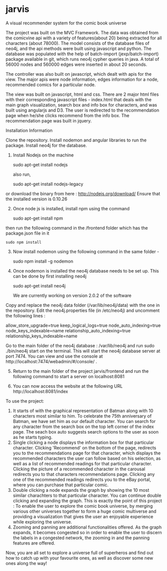 jarvis
======

A visual recommender system for the comic book universe

The project was built on the MVC Framework. The data was obtained from the comicvine api with a variety of features(about 20) being extracted for all characters (about 78000). The model consists of the database files of neo4j, and the api methods were built using javascript and python. The database was populated with the help of batch-import (jexp/batch-import) package available in git, which runs neo4j cypher queries in java. A total of 56000 nodes and 560000 edges were inserted in about 20 seconds. 

The controller was also built on javascript, which dealt with apis for the view. The major apis were node information, edges information for a node, recommended comics for a particular node. 

The view was built on javascript, html and css. There are 2 major html files with their corresponding javascript files - index.html that deals with the main graph visualization, search box and info box for characters, and was built using angularjs and D3. The user is redirected to the recommendation page when he/she clicks recommend from the info box. The recommendation page was built in jquery.

Installation Information

Clone the repository. Install nodemon and angular libraries to run the package. Install neo4j for the database. 

1) Install Nodejs on the machine
	
	sudo apt-get install nodejs

	also run,

	sudo apt-get install nodejs-legacy

or download the binary from here : http://nodejs.org/download/ Ensure that the installed version is 0.10.26

2) Once node js is installed, install npm using the command 

	sudo apt-get install npm

 then run the following command in the /frontend folder which has the package.json file in it

	sudo npm install 

3) Now install nodemon using the following command in the same folder -

	sudo npm install -g nodemon


4) Once nodemon is installed the neo4j database needs to be set up. This can be done by first installing neo4j 

	sudo apt-get install neo4j

	We are currently working on version 2.0.2 of the software

Copy and replace the neo4j data folder (/var/lib/neo4j/data) with the one in the repository. Edit the neo4j.properties file (in /etc/neo4j) and uncomment the following lines : 

allow_store_upgrade=true
keep_logical_logs=true
node_auto_indexing=true
node_keys_indexable=name
relationship_auto_indexing=true
relationship_keys_indexable=name

Go to the main folder of the neo4j database : /var/lib/neo4j and run sudo ./bin/neo4j start on the terminal. This will start the neo4j database server at port 7474. You can view and use the console at http://localhost:7474/webadmin/#/console/ . 

5) Return to the main folder of the project jarvis/frontend and run the following command to start a server on localhost:8081

6) You can now access the website at the following URL http://localhost:8081/index

To use the project:

1. It starts of with the graphical representation of Batman along with 10 characters most similar to him. To celebrate the 75th anniversary of Batman, we have set him as our default character. You can search for any character from the search box on the top left corner of the index page. The seach box auto suggests search options to the user as soon as he starts typing.
2. Single clicking a node displays the information box for that particular character. Clicking 'Recommend' on the bottom of the page, redirects you to the recommendations page for that character, which displays the recommended characters the user can follow based on his selection, as well as a list of recommended readings for that particular character. Clicking the picture of a recommended character in the carousal redirects you to that characters recommendations page. Clicking any one of the recommended readings redirects you to the eBay portal, where you can purchase that particular comic.
3. Double clicking a node expands the graph by showing the 10 most similar charachters to that particular character. You can continue double clicking and expanding the graph. This is exactly the point of this project : To enable the user to explore the comic book universe, by merging various other universes together to form a huge comic multiverse and providing a visualization that gives the user an enjoyable experience while exploring the universe.
4. Zooming and panning are additional functionalities offered. As the graph expands, it becomes congested so in order to enable the user to discern the labels in a congested network, the zooming in and the panning features are offered.

Now, you are all set to explore a universe full of superheros and find out how to catch up with your favourite ones, as well as discover some new ones along the way!
